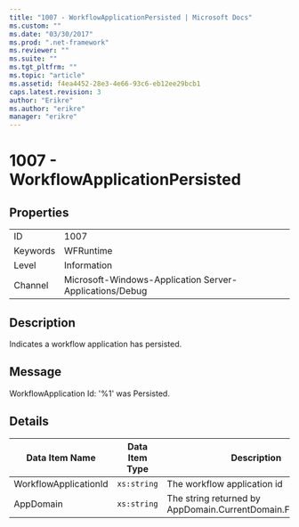 ```yaml
---
title: "1007 - WorkflowApplicationPersisted | Microsoft Docs"
ms.custom: ""
ms.date: "03/30/2017"
ms.prod: ".net-framework"
ms.reviewer: ""
ms.suite: ""
ms.tgt_pltfrm: ""
ms.topic: "article"
ms.assetid: f4ea4452-28e3-4e66-93c6-eb12ee29bcb1
caps.latest.revision: 3
author: "Erikre"
ms.author: "erikre"
manager: "erikre"
---
```

# 1007 - WorkflowApplicationPersisted
## Properties  
  
|||  
|-|-|  
|ID|1007|  
|Keywords|WFRuntime|  
|Level|Information|  
|Channel|Microsoft-Windows-Application Server-Applications/Debug|  
  
## Description  
 Indicates a workflow application has persisted.  
  
## Message  
 WorkflowApplication Id: '%1' was Persisted.  
  
## Details  
  
|Data Item Name|Data Item Type|Description|  
|--------------------|--------------------|-----------------|  
|WorkflowApplicationId|`xs:string`|The workflow application id|  
|AppDomain|`xs:string`|The string returned by AppDomain.CurrentDomain.FriendlyName.|